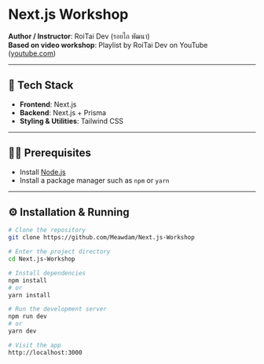 # Next.js Workshop

**Author / Instructor**: RoiTai Dev (รอยไถ พัฒนา)  
**Based on video workshop**: Playlist by RoiTai Dev on YouTube ([youtube.com](https://www.youtube.com/watch?v=uVYwf8RUGZk&list=PLdI0UaJ3cdXeFaiEAsybLGIGCIUzbAyaV&index=9))

---

## 🧩 Tech Stack

- **Frontend**: Next.js  
- **Backend**: Next.js + Prisma  
- **Styling & Utilities**: Tailwind CSS  

---

## 🧑‍💻 Prerequisites

- Install [Node.js](https://nodejs.org/)  
- Install a package manager such as `npm` or `yarn`  

---

## ⚙️ Installation & Running

```bash
# Clone the repository
git clone https://github.com/Meawdam/Next.js-Workshop

# Enter the project directory
cd Next.js-Workshop

# Install dependencies
npm install
# or
yarn install

# Run the development server
npm run dev
# or
yarn dev

# Visit the app
http://localhost:3000
